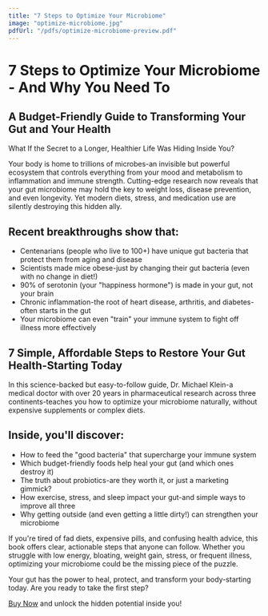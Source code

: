 ```yaml
---
title: "7 Steps to Optimize Your Microbiome"
image: "optimize-microbiome.jpg"
pdfUrl: "/pdfs/optimize-microbiome-preview.pdf"
---
```


# 7 Steps to Optimize Your Microbiome - And Why You Need To

## A Budget-Friendly Guide to Transforming Your Gut and Your Health

What If the Secret to a Longer, Healthier Life Was Hiding Inside You?

Your body is home to trillions of microbes-an invisible but powerful ecosystem that controls everything from your mood and metabolism to inflammation and immune strength. Cutting-edge research now reveals that your gut microbiome may hold the key to weight loss, disease prevention, and even longevity. Yet modern diets, stress, and medication use are silently destroying this hidden ally.

## Recent breakthroughs show that:

- Centenarians (people who live to 100+) have unique gut bacteria that protect them from aging and disease
- Scientists made mice obese-just by changing their gut bacteria (even with no change in diet!)
- 90% of serotonin (your "happiness hormone") is made in your gut, not your brain
- Chronic inflammation-the root of heart disease, arthritis, and diabetes-often starts in the gut
- Your microbiome can even "train" your immune system to fight off illness more effectively

## 7 Simple, Affordable Steps to Restore Your Gut Health-Starting Today

In this science-backed but easy-to-follow guide, Dr. Michael Klein-a medical doctor with over 20 years in pharmaceutical research across three continents-teaches you how to optimize your microbiome naturally, without expensive supplements or complex diets.

## Inside, you'll discover:

- How to feed the "good bacteria" that supercharge your immune system
- Which budget-friendly foods help heal your gut (and which ones destroy it)
- The truth about probiotics-are they worth it, or just a marketing gimmick?
- How exercise, stress, and sleep impact your gut-and simple ways to improve all three
- Why getting outside (and even getting a little dirty!) can strengthen your microbiome

If you're tired of fad diets, expensive pills, and confusing health advice, this book offers clear, actionable steps that anyone can follow. Whether you struggle with low energy, bloating, weight gain, stress, or frequent illness, optimizing your microbiome could be the missing piece of the puzzle.

Your gut has the power to heal, protect, and transform your body-starting today. Are you ready to take the first step?

[Buy Now](#) and unlock the hidden potential inside you!
